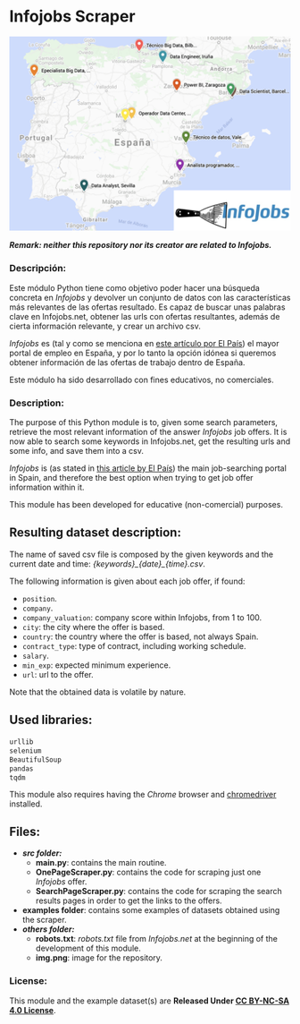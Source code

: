 # Infojobs Scraper

![](docs/img.png)

***Remark: neither this repository nor its creator are related to Infojobs.***

### Descripción:

Este módulo Python tiene como objetivo poder hacer una búsqueda concreta en *Infojobs* 
y devolver un conjunto de datos con las características más relevantes de las ofertas resultado.
Es capaz de buscar unas palabras clave en Infojobs.net, 
obtener las urls con ofertas resultantes,
además de cierta información relevante, 
y crear un archivo csv.

*Infojobs* es 
(tal y como se menciona en 
[este artículo por El País](https://cincodias.elpais.com/cincodias/2021/03/11/lifestyle/1615489634_858154.html))
el mayor portal de empleo en España, 
y por lo tanto la opción idónea si queremos obtener información de las ofertas de trabajo dentro de España.

Este módulo ha sido desarrollado con fines educativos,
no comerciales. 

### Description: 

The purpose of this Python module is to, 
given some search parameters, 
retrieve the most relevant information of the answer *Infojobs* job offers.
It is now able to search some keywords in Infojobs.net, 
get the resulting urls and some info, 
and save them into a csv.

*Infojobs* is 
(as stated in 
[this article by El País](https://cincodias.elpais.com/cincodias/2021/03/11/lifestyle/1615489634_858154.html))
the main job-searching portal in Spain, 
and therefore the best option when trying to get job offer information within it.

This module has been developed for educative (non-comercial) purposes.

## Resulting dataset description: 

The name of saved csv file is composed by the given keywords and the current date and time: 
*{keywords}\_{date}\_{time}.csv*.

The following information is given about each job offer, if found: 
* `position`.
* `company`. 
* `company_valuation`: company score within Infojobs, from 1 to 100. 
* `city`: the city where the offer is based. 
* `country`: the country where the offer is based, not always Spain. 
* `contract_type`: type of contract, including working schedule.
* `salary`. 
* `min_exp`: expected minimum experience.
* `url`: url to the offer.

Note that the obtained data is volatile by nature. 

## Used libraries:

```
urllib
selenium
BeautifulSoup
pandas
tqdm
```

This module also requires having the *Chrome* browser and [chromedriver](https://sites.google.com/a/chromium.org/chromedriver) installed.

## Files: 

+ ***src folder:*** 
    + **main.py**: contains the main routine. 
    + **OnePageScraper.py**: contains the code for scraping just one *Infojobs* offer.
    + **SearchPageScraper.py**: contains the code for scraping the search results pages in order to get the links to the offers. 
+ **examples folder**: contains some examples of datasets obtained using the scraper.
+ ***others folder:*** 
    + **robots.txt**: *robots.txt* file from *Infojobs.net* at the beginning of the development of this module.
    + **img.png**: image for the repository.

### License:

This module and the example dataset(s) are **Released Under 
[CC BY-NC-SA 4.0 License](https://creativecommons.org/licenses/by-nc-sa/4.0/)**. 